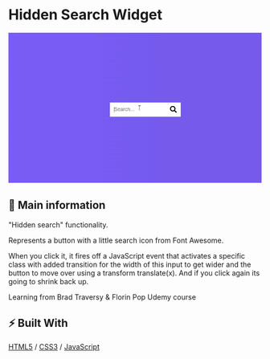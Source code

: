 # Hidden Search Widget

![cover](./assets/search.gif)

## 🦉 Main information

"Hidden search" functionality.

Represents a button with a little search icon from Font Awesome.

When you click it, it fires off a JavaScript event that activates a specific class with added transition for the width of this input to get wider and the button to move over using a transform translate(x). And if you click again its going to shrink back up.

Learning from Brad Traversy & Florin Pop Udemy course

## ⚡ Built With

[HTML5](https://www.w3schools.com/html/) / [CSS3](https://www.w3schools.com/css/) / [JavaScript](https://www.w3schools.com/js/)
